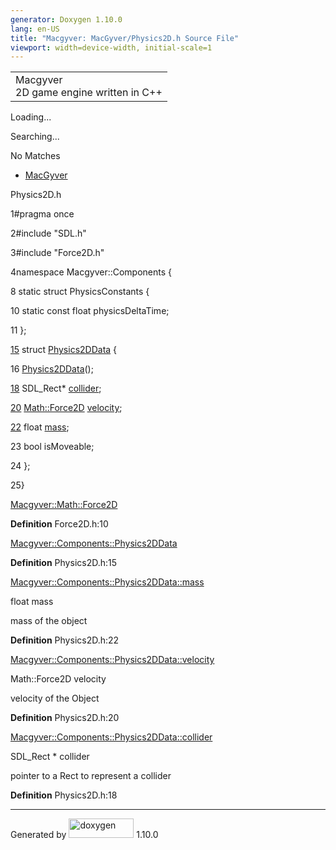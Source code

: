 ```yaml
---
generator: Doxygen 1.10.0
lang: en-US
title: "Macgyver: MacGyver/Physics2D.h Source File"
viewport: width=device-width, initial-scale=1
---
```


<div id="top">

<div id="titlearea">

<table data-cellspacing="0" data-cellpadding="0">
<colgroup>
<col style="width: 100%" />
</colgroup>
<tbody>
<tr id="projectrow" class="odd">
<td id="projectalign"><div id="projectname">
Macgyver
</div>
<div id="projectbrief">
2D game engine written in C++
</div></td>
</tr>
</tbody>
</table>

</div>

<div id="main-nav">

</div>

<div id="MSearchSelectWindow"
onmouseover="return searchBox.OnSearchSelectShow()"
onmouseout="return searchBox.OnSearchSelectHide()"
onkeydown="return searchBox.OnSearchSelectKey(event)">

</div>

<div id="MSearchResultsWindow">

<div id="MSearchResults">

<div class="SRPage">

<div id="SRIndex">

<div id="SRResults">

</div>

<div id="Loading" class="SRStatus">

Loading...

</div>

<div id="Searching" class="SRStatus">

Searching...

</div>

<div id="NoMatches" class="SRStatus">

No Matches

</div>

</div>

</div>

</div>

</div>

<div id="nav-path" class="navpath">

- <a href="dir_e610925873bfe0bf19b07ca2b4f6d40b.html"
  class="el">MacGyver</a>

</div>

</div>

<div class="header">

<div class="headertitle">

<div class="title">

Physics2D.h

</div>

</div>

</div>

<div class="contents">

<div class="fragment">

<div class="line">

<span id="l00001"></span><span class="lineno">
1</span><span class="preprocessor">\#pragma once</span>

</div>

<div class="line">

<span id="l00002"></span><span class="lineno">
2</span><span class="preprocessor">\#include "SDL.h"</span>

</div>

<div class="line">

<span id="l00003"></span><span class="lineno">
3</span><span class="preprocessor">\#include "Force2D.h"</span>

</div>

<div class="line">

<span id="l00004"></span><span class="lineno">
4</span><span class="keyword">namespace </span>Macgyver::Components {

</div>

<div class="line">

<span id="l00008"></span><span class="lineno"> 8</span>
<span class="keyword">static</span> <span class="keyword">struct
</span>PhysicsConstants {

</div>

<div class="line">

<span id="l00010"></span><span class="lineno"> 10</span>
<span class="keyword">static</span> <span class="keyword">const</span>
<span class="keywordtype">float</span> physicsDeltaTime;

</div>

<div class="line">

<span id="l00011"></span><span class="lineno"> 11</span> };

</div>

<div id="foldopen00015" class="foldopen" data-start="{" end="};">

<div class="line">

<span id="l00015"></span><span class="lineno">
<a href="struct_macgyver_1_1_components_1_1_physics2_d_data.html"
class="line">15</a></span> <span class="keyword">struct
</span><a href="struct_macgyver_1_1_components_1_1_physics2_d_data.html"
class="code hl_struct">Physics2DData</a> {

</div>

<div class="line">

<span id="l00016"></span><span class="lineno"> 16</span>
<a href="struct_macgyver_1_1_components_1_1_physics2_d_data.html"
class="code hl_struct">Physics2DData</a>();

</div>

<div class="line">

<span id="l00018"></span><span class="lineno"> <a
href="struct_macgyver_1_1_components_1_1_physics2_d_data.html#ae6e4918f30db963822a3c5ab42ea0098"
class="line">18</a></span> SDL_Rect\* <a
href="struct_macgyver_1_1_components_1_1_physics2_d_data.html#ae6e4918f30db963822a3c5ab42ea0098"
class="code hl_variable">collider</a>;

</div>

<div class="line">

<span id="l00020"></span><span class="lineno"> <a
href="struct_macgyver_1_1_components_1_1_physics2_d_data.html#a49b740b9e64f003a32e0e5049cb2dc3c"
class="line">20</a></span>
<a href="class_macgyver_1_1_math_1_1_force2_d.html"
class="code hl_class">Math::Force2D</a> <a
href="struct_macgyver_1_1_components_1_1_physics2_d_data.html#a49b740b9e64f003a32e0e5049cb2dc3c"
class="code hl_variable">velocity</a>;

</div>

<div class="line">

<span id="l00022"></span><span class="lineno"> <a
href="struct_macgyver_1_1_components_1_1_physics2_d_data.html#a06443ea989e7206bce1248bb2ccfd909"
class="line">22</a></span> <span class="keywordtype">float</span> <a
href="struct_macgyver_1_1_components_1_1_physics2_d_data.html#a06443ea989e7206bce1248bb2ccfd909"
class="code hl_variable">mass</a>;

</div>

<div class="line">

<span id="l00023"></span><span class="lineno"> 23</span>
<span class="keywordtype">bool</span> isMoveable;

</div>

<div class="line">

<span id="l00024"></span><span class="lineno"> 24</span> };

</div>

</div>

<div class="line">

<span id="l00025"></span><span class="lineno"> 25</span>}

</div>

<div id="aclass_macgyver_1_1_math_1_1_force2_d_html" class="ttc">

<div class="ttname">

[Macgyver::Math::Force2D](class_macgyver_1_1_math_1_1_force2_d.html)

</div>

<div class="ttdef">

**Definition** Force2D.h:10

</div>

</div>

<div id="astruct_macgyver_1_1_components_1_1_physics2_d_data_html"
class="ttc">

<div class="ttname">

[Macgyver::Components::Physics2DData](struct_macgyver_1_1_components_1_1_physics2_d_data.html)

</div>

<div class="ttdef">

**Definition** Physics2D.h:15

</div>

</div>

<div id="astruct_macgyver_1_1_components_1_1_physics2_d_data_html_a06443ea989e7206bce1248bb2ccfd909"
class="ttc">

<div class="ttname">

[Macgyver::Components::Physics2DData::mass](struct_macgyver_1_1_components_1_1_physics2_d_data.html#a06443ea989e7206bce1248bb2ccfd909)

</div>

<div class="ttdeci">

float mass

</div>

<div class="ttdoc">

mass of the object

</div>

<div class="ttdef">

**Definition** Physics2D.h:22

</div>

</div>

<div id="astruct_macgyver_1_1_components_1_1_physics2_d_data_html_a49b740b9e64f003a32e0e5049cb2dc3c"
class="ttc">

<div class="ttname">

[Macgyver::Components::Physics2DData::velocity](struct_macgyver_1_1_components_1_1_physics2_d_data.html#a49b740b9e64f003a32e0e5049cb2dc3c)

</div>

<div class="ttdeci">

Math::Force2D velocity

</div>

<div class="ttdoc">

velocity of the Object

</div>

<div class="ttdef">

**Definition** Physics2D.h:20

</div>

</div>

<div id="astruct_macgyver_1_1_components_1_1_physics2_d_data_html_ae6e4918f30db963822a3c5ab42ea0098"
class="ttc">

<div class="ttname">

[Macgyver::Components::Physics2DData::collider](struct_macgyver_1_1_components_1_1_physics2_d_data.html#ae6e4918f30db963822a3c5ab42ea0098)

</div>

<div class="ttdeci">

SDL_Rect \* collider

</div>

<div class="ttdoc">

pointer to a Rect to represent a collider

</div>

<div class="ttdef">

**Definition** Physics2D.h:18

</div>

</div>

</div>

</div>

------------------------------------------------------------------------

<span class="small">Generated
by [<img src="doxygen.svg" class="footer" width="104" height="31"
alt="doxygen" />](https://www.doxygen.org/index.html) 1.10.0</span>
